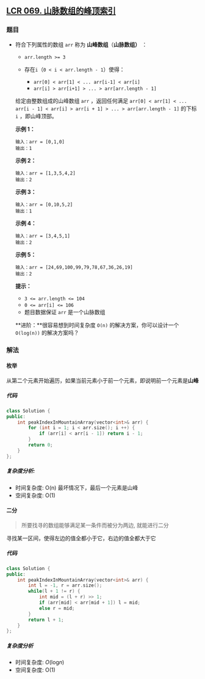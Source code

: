 ## [LCR 069. 山脉数组的峰顶索引](https://leetcode.cn/problems/B1IidL/)

### 题目

- 符合下列属性的数组 `arr` 称为 **山峰数组**（**山脉数组）** ：

	- `arr.length >= 3`

	- 存在`i`（`0 < i < arr.length - 1`）使得：

		- `arr[0] < arr[1] < ... arr[i-1] < arr[i] `
		- `arr[i] > arr[i+1] > ... > arr[arr.length - 1]`

	给定由整数组成的山峰数组 `arr` ，返回任何满足 `arr[0] < arr[1] < ... arr[i - 1] < arr[i] > arr[i + 1] > ... > arr[arr.length - 1]` 的下标 `i` ，即山峰顶部。

	 

	**示例 1：**

	```
	输入：arr = [0,1,0]
	输出：1
	```

	**示例 2：**

	```
	输入：arr = [1,3,5,4,2]
	输出：2
	```

	**示例 3：**

	```
	输入：arr = [0,10,5,2]
	输出：1
	```

	**示例 4：**

	```
	输入：arr = [3,4,5,1]
	输出：2
	```

	**示例 5：**

	```
	输入：arr = [24,69,100,99,79,78,67,36,26,19]
	输出：2
	```

	 

	**提示：**

	- `3 <= arr.length <= 104`
	- `0 <= arr[i] <= 106`
	- 题目数据保证 `arr` 是一个山脉数组

	 

	**进阶：**很容易想到时间复杂度 `O(n)` 的解决方案，你可以设计一个 `O(log(n))` 的解决方案吗？

### 解法

#### 枚举

从第二个元素开始遍历，如果当前元素小于前一个元素，即说明前一个元素是**山峰**

##### 代码

```cpp
class Solution {
public:
    int peakIndexInMountainArray(vector<int>& arr) {
        for (int i = 1; i < arr.size(); i ++) {
            if (arr[i] < arr[i - 1]) return i - 1;
        }
        return 0;
    }
};
```

##### 复杂度分析:

- 时间复杂度: O(n) 最坏情况下，最后一个元素是山峰
- 空间复杂度: O(1)

#### 二分

> 所要找寻的数组能够满足某一条件而被分为两边, 就能进行二分

寻找某一区间，使得左边的值全都小于它，右边的值全都大于它

##### 代码

```cpp
class Solution {
public:
    int peakIndexInMountainArray(vector<int>& arr) {
        int l = -1, r = arr.size();
        while(l + 1 != r) {
            int mid = (l + r) >> 1;
            if (arr[mid] < arr[mid + 1]) l = mid;
            else r = mid;
        }
        return l + 1;
    }
};
```

##### 复杂度分析

- 时间复杂度: *O*(log*n*)
- 空间复杂度: O(1)